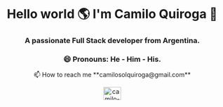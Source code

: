 
<!--
**camiloquirogadev/camiloquirogadev** is a ✨ _special_ ✨ repository because its `README.md` (this file) appears on your GitHub profile.

Here are some ideas to get you started:

- 🔭 I’m currently working on ...
- 🌱 I’m currently learning ...
- 👯 I’m looking to collaborate on ...
- 🤔 I’m looking for help with ...
- 💬 Ask me about ...
- 📫 How to reach me: ...
- 😄 Pronouns: ...
- ⚡ Fun fact: ...
-->
<h1 align="center">Hello world 🌎 I'm Camilo Quiroga 👋</h1>
<h3 align="center">A passionate Full Stack developer from Argentina.</h3>
<h3 align="center">😄 Pronouns: He - Him - His. </h3>



<p align="center"> 📫 How to reach me **camilosolquiroga@gmail.com** </p>


<p align="center">
<a href="https://linkedin.com/in/camilo-sol-quiroga" target="blank"><img align="center" src="https://raw.githubusercontent.com/rahuldkjain/github-profile-readme-generator/master/src/images/icons/Social/linked-in-alt.svg" alt="camilo-sol-quiroga" height="30" width="40" /></a>
</p>



